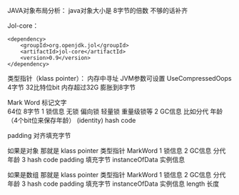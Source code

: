 JAVA对象布局分析： java对象大小是 8字节的倍数 不够的话补齐


Jol-core：
``````
<dependency>
    <groupId>org.openjdk.jol</groupId>
    <artifactId>jol-core</artifactId>
    <version>0.9</version>
</dependency>
``````

类型指针（klass pointer）：
内存中寻址
JVM参数可设置 UseCompressedOops  4字节 32比特位bit
内存超过32G 膨胀到8字节

Mark Word
标记文字   
64位 8字节
1 锁信息 无锁 偏向锁 轻量锁 重量级锁等
2 GC信息 比如分代 年龄 （4个bit位来保存年龄）
(identity) hash code

padding 对齐填充字节

如果是对象 那就是 klass pointer 类型指针
MarkWord  1 锁信息 2 GC信息 分代 年龄  3 hash code
padding 填充字节
instanceOfData 实例信息

如果是数组 那就是 klass pointer 类型指针
MarkWord  1 锁信息 2 GC信息 分代 年龄  3 hash code
padding 填充字节
instanceOfData 实例信息
length 长度